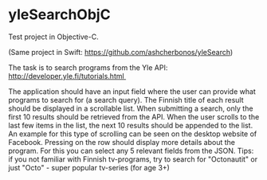 # yleSearchObjC


Test project in Objective-C.

(Same project in Swift: https://github.com/ashcherbonos/yleSearch)

The task is to search programs from the Yle API:  http://developer.yle.fi/tutorials.html 

The application should have an input field where the user can provide what programs to search for (a search query).
The Finnish title of each result should be displayed in a scrollable list.
When submitting a search, only the first 10 results should be retrieved from the API.
When the user scrolls to the last few items in the list, the next 10 results should be appended to the list. An example for this type of scrolling can be seen on the desktop website of Facebook.
Pressing on the row should display more details about the program. For this you can select any 5 relevant fields from the JSON.
Tips: if you not familiar with Finnish tv-programs, try to search for "Octonautit" or just "Octo" - super popular tv-series (for age 3+)
